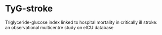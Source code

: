 # TyG-stroke
Triglyceride-glucose index linked to hospital mortality in critically ill stroke: an observational multicentre study on eICU database
